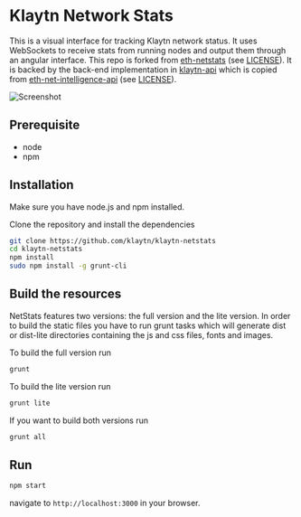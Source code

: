 Klaytn Network Stats
============

This is a visual interface for tracking Klaytn network status.
It uses WebSockets to receive stats from running nodes and output them through an angular interface.
This repo is forked from [eth-netstats](https://github.com/cubedro/eth-netstats) (see [LICENSE](/klaytn-netstats/LICENSE)).
It is backed by the back-end implementation in [klaytn-api](/klaytn-netstats/klaytn-api)
which is copied from [eth-net-intelligence-api](https://github.com/cubedro/eth-net-intelligence-api) (see [LICENSE](/klaytn-netstats/klaytn-api/LICENSE)).

![Screenshot](https://raw.githubusercontent.com/klaytn/klaytn-netstats/master/src/images/screenshot.jpg?v=0.0.6 "Screenshot")

## Prerequisite
* node
* npm

## Installation
Make sure you have node.js and npm installed.

Clone the repository and install the dependencies

```bash
git clone https://github.com/klaytn/klaytn-netstats
cd klaytn-netstats
npm install
sudo npm install -g grunt-cli
```

## Build the resources
NetStats features two versions: the full version and the lite version. In order to build the static files you have to run grunt tasks which will generate dist or dist-lite directories containing the js and css files, fonts and images.

To build the full version run
```bash
grunt
```

To build the lite version run
```bash
grunt lite
```

If you want to build both versions run
```bash
grunt all
```

## Run

```bash
npm start
```

navigate to `http://localhost:3000` in your browser.
